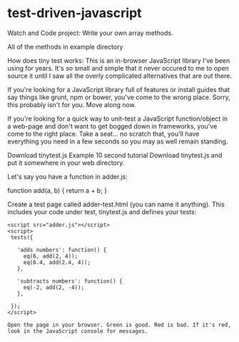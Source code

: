 # test-driven-javascript


Watch and Code project:
Write your own array methods.

All of the methods in example directory

How does tiny test works:
This is an in-browser JavaScript library I've been using for years. It's so small and simple that it never occured to me to open source it until I saw all the overly complicated alternatives that are out there.

If you're looking for a JavaScript library full of features or install guides that say things like grunt, npm or bower, you've come to the wrong place. Sorry, this probably isn't for you. Move along now.

If you're looking for a quick way to unit-test a JavaScript function/object in a web-page and don't want to get bogged down in frameworks, you've come to the right place. Take a seat... no scratch that, you'll have everything you need in a few seconds so you may as well remain standing.

Download tinytest.js
Example
10 second tutorial
Download tinytest.js and put it somewhere in your web directory.

Let's say you have a function in adder.js:

function add(a, b) {
  return a + b;
}

Create a test page called adder-test.html (you can name it anything). This includes your code under test, tinytest.js and defines your tests:

``` <script src="tinytest.js"></script>
<script src="adder.js"></script>
<script>
 tests({

   'adds numbers': function() {
     eq(6, add(2, 4));
     eq(6.4, add(2.4, 4));
   },

   'subtracts numbers': function() {
     eq(-2, add(2, -4)); 
   },

 });
</script>

Open the page in your browser. Green is good. Red is bad. If it's red, look in the JavaScript console for messages.